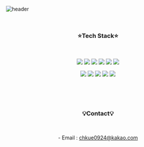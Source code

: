 ![header](https://capsule-render.vercel.app/api?type=slice&color=c0eb75&height=150&section=header&text=Hangyu%20Choi&fontSize=90)


</br><h3 align="center">:star:Tech Stack:star:</h3></br>

<p align="center">
  <img src="https://img.shields.io/badge/HTML5-E34F26?style=flat-square&logo=HTML5&logoColor=white"/>
  <img src="https://img.shields.io/badge/CSS3-1572B6?style=flat-square&logo=CSS3&logoColor=white"/>
  <img src="https://img.shields.io/badge/Sass-CC6699?style=flat-square&logo=Sass&logoColor=white"/>
  <img src="https://img.shields.io/badge/JavaScript-F7DF1E?style=flat-square&logo=JavaScript&logoColor=black"/>
  <img src="https://img.shields.io/badge/JQuery-0769AD?style=flat-square&logo=JQuery&logoColor=white"/>
  <img src="https://img.shields.io/badge/React-61DAFB?style=flat-square&logo=React&logoColor=black"/>
</p>
<p align="center">
  <img src="https://img.shields.io/badge/Spring-6DB33F?style=flat-square&logo=Spring&logoColor=white"/>
  <img src="https://img.shields.io/badge/Java-007396?style=flat-square&logo=Java&logoColor=white"/>
  <img src="https://img.shields.io/badge/MySQL-4479A1?style=flat-square&logo=MySQL&logoColor=white"/>
  <img src="https://img.shields.io/badge/Oracle-F80000?style=flat-square&logo=Oracle&logoColor=white"/>
  <img src="https://img.shields.io/badge/Apache Cordova-E8E8E8?style=flat-square&logo=Apache&nbsp;Cordova&logoColor=white"/>
</p>

</br></br></br><h3 align="center">:bulb:Contact:bulb:</h3></br>

<p align="center">- Email : <a href="mailto:chkue0924@kakao.com">chkue0924@kakao.com<a/></p>
